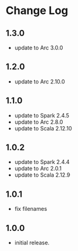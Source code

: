 # Change Log

## 1.3.0

- update to Arc 3.0.0

## 1.2.0

- update to Arc 2.10.0

## 1.1.0

- update to Spark 2.4.5
- update to Arc 2.8.0
- update to Scala 2.12.10

## 1.0.2

- update to Spark 2.4.4
- update to Arc 2.0.1
- update to Scala 2.12.9

## 1.0.1

- fix filenames

## 1.0.0

- initial release.

